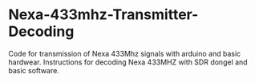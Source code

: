# Nexa-433mhz-Transmitter-Decoding
Code for transmission of Nexa 433Mhz signals with arduino and basic hardwear. Instructions for decoding Nexa 433MHZ with SDR dongel and basic software. 
